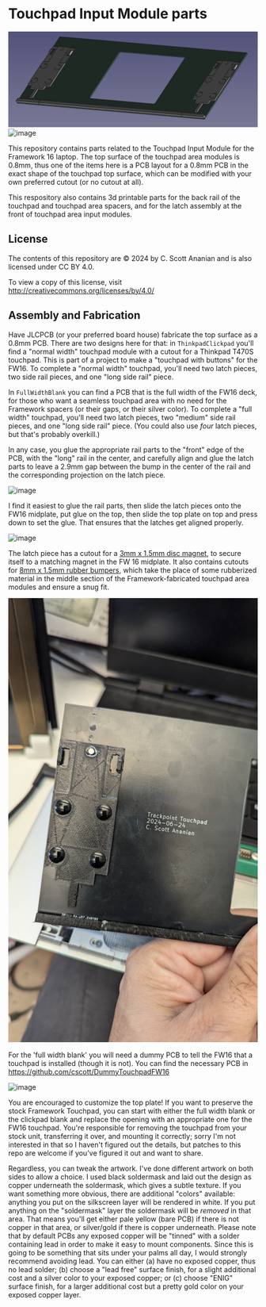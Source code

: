 # Touchpad Input Module parts
![image](ThinkpadClickpad/touchpad-bottom.png)
![image](./images/full-width.jpg)

This repository contains parts related to the Touchpad Input Module for
the Framework 16 laptop.  The top surface of the touchpad area modules
is 0.8mm, thus one of the items here is a PCB layout for a 0.8mm PCB
in the exact shape of the touchpad top surface, which can be modified
with your own preferred cutout (or no cutout at all).

This respository also contains 3d printable parts for the back rail
of the touchpad and touchpad area spacers, and for the latch assembly
at the front of touchpad area input modules.

## License
The contents of this repository are © 2024 by
C. Scott Ananian and is also licensed under CC BY 4.0.

To view a copy of this license,
visit http://creativecommons.org/licenses/by/4.0/


## Assembly and Fabrication

Have JLCPCB (or your preferred board house) fabricate
the top surface as a 0.8mm PCB.  There are two designs here
for that: in `ThinkpadClickpad` you'll find a "normal width"
touchpad module with a cutout for a Thinkpad T470S touchpad.
This is part of a project to make a "touchpad with buttons"
for the FW16.  To complete a "normal width" touchpad,
you'll need two latch pieces, two side rail pieces, and
one "long side rail" piece.

In `FullWidthBlank` you can find a PCB that is the full width
of the FW16 deck, for those who want a seamless touchpad area
with no need for the Framework spacers (or their gaps, or their
silver color).  To complete a "full width" touchpad,
you'll need two latch pieces, two "medium" side rail pieces,
and one "long side rail" piece.  (You could also use *four* latch
pieces, but that's probably overkill.)

In any case, you glue the appropriate rail parts to the "front" edge
of the PCB, with the "long" rail in the center, and carefully align
and glue the latch parts to leave a 2.9mm gap between the bump in the
center of the rail and the corresponding projection on the latch
piece.

![image](./images/bottom-view.jpg)

I find it easiest to glue the rail parts, then slide the latch pieces
onto the FW16 midplate, put glue on the top, then slide the top plate
on top and press down to set the glue.  That ensures that the latches
get aligned properly.

![image](./images/latches-installed.jpg)

The latch piece has a cutout for a
[3mm x 1.5mm disc magnet](https://www.aliexpress.us/item/3256806207685537.html), to secure
itself to a matching magnet in the FW 16 midplate.  It also contains
cutouts for
[8mm x 1.5mm rubber bumpers](https://www.aliexpress.us/item/3256802433818462.html), which take the place of some
rubberized material in the middle section of the Framework-fabricated
touchpad area modules and ensure a snug fit.

![image](./images/latch-detail.jpg)

For the 'full width blank' you will need a dummy PCB to tell the
FW16 that a touchpad is installed (though it is not).  You can find
the necessary PCB in https://github.com/cscott/DummyTouchpadFW16

![image](./images/dummy.jpg)

You are encouraged to customize the top plate!  If you want to preserve
the stock Framework Touchpad, you can start with either the full width
blank or the clickpad blank and replace the opening with an appropriate
one for the FW16 touchpad.  You're responsible for removing the touchpad
from your stock unit, transferring it over, and mounting it correctly;
sorry I'm not interested in that so I haven't figured out the details,
but patches to this repo are welcome if you've figured it out and want
to share.

Regardless, you can tweak the artwork.  I've done different artwork on
both sides to allow a choice.  I used black soldermask and laid out
the design as copper underneath the soldermask, which gives a subtle
texture.  If you want something more obvious, there are additional
"colors" available: anything you put on the silkscreen layer will be
rendered in white.  If you put anything on the "soldermask" layer the
soldermask will be *removed* in that area.  That means you'll get
either pale yellow (bare PCB) if there is not copper in that area, or
silver/gold if there is copper underneath.  Please note that by
default PCBs any exposed copper will be "tinned" with a solder
containing lead in order to make it easy to mount components.  Since
this is going to be something that sits under your palms all day, I
would strongly recommend avoiding lead.  You can either (a) have no
exposed copper, thus no lead solder; (b) choose a "lead free" surface
finish, for a slight additional cost and a silver color to your exposed
copper; or (c) choose "ENIG" surface finish, for a larger additional
cost but a pretty gold color on your exposed copper layer.
